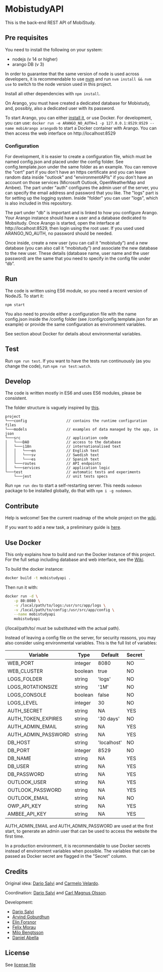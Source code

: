 # MobistudyAPI

This is the back-end REST API of MobiStudy.

## Pre requisites

You need to install the following on your system:

- nodejs (v 14 or higher)
- arango DB (v 3)

In order to guarantee that the same version of node is used across developers, it is recommendable to use [nvm](https://github.com/nvm-sh/nvm) and run `nvm install && nvm use` to switch to the node version used in this project.

Install all other dependencies with `npm install`.

On Arango, you must have created a dedicated database for Mobistudy, and, possibly,
also a dedicated user with its password.

To start Arango, you can either [install it](https://www.arangodb.com/), or use Docker. For development, you can use:
`docker run -e ARANGO_NO_AUTH=1 -p 127.0.0.1:8529:8529 --name mobiArango arangodb`
to start a Docker container with Arango. You can then access the web interface on http://localhost:8529

### Configuration

For development, it is easier to create a configuration file, which must be named config.json and placed under the config folder.
See config.template.json under the same folder as an example.
You can remove the "cert" part if you don't have an https certificate and you can leave random data inside "outlook" and "environmentAPIs" if you don't have an account on those services (Microsoft Outlook, OpenWeatherMap and Ambee).
The part under "auth" configures the admin user of the server, you can specify the email address and password that you like.
The "logs" part is for setting up the logging system. Inside "folder" you can user "logs", which is also included in this repository.

The part under "db" is important and is linked to how you configure Arango.
Your Arango instance should have a user and a database dedicated to Mobsitudy.
Once Arango is started, open the interface at http://localhost:8529, then login using the root user. If you used used ARANGO_NO_AUTH, no password should be needed.

Once inside, create a new user (you can call it “mobistudy”) and a new database (you can also call it “mobistudy”) and associate the new database to the new user. These details (database name, user name and the user password) are the same that you need to specify in the config file under “db”.

## Run

The code is written using ES6 module, so you need a recent version of NodeJS.
To start it:

    npm start

You also need to provide either a configuration file with the name config.json
inside the /config folder (see /config/config.template.json for an example) or
provide the same configuration as environment variables.

See section about Docker for details about environmental variables.

## Test

Run `npm run test`. If you want to have the tests run continuously (as you
change the code), run `npm run test:watch`.

## Develop

The code is written mostly in ES6 and uses ES6 modules, please be consistent.

The folder structure is vaguely inspired by [this](https://softwareontheroad.com/ideal-nodejs-project-structure).
```
project
└───config                  // contains the runtime configuration files
└───models                  // examples of data managed by the app, in json
└───src                     // application code
│   └───DAO                 // access to the database
│   └───i18n                // internationalised text
│   │   └───en              // English text
│   │   └───sv              // Swedish text
│   │   └───es              // Spanish text
│   └───routes              // API endpoints
│   └───services            // application logic
└───test                    // automatic tests and experiments
    └───jest                // unit tests specs
```

Run `npm run dev` to start a self-restarting server. This needs `nodemon` package to be installed globally, do that with `npm i -g nodemon`.

## Contribute

Help is welcome!
See the current roadmap of the whole project on the [wiki](https://github.com/Mobistudy/MobistudyAPI/wiki/Roadmap).

If you want to add a new task, a preliminary guide is [here](https://github.com/Mobistudy/MobistudyAPI/wiki/NewTask).


## Use Docker

This only explains how to build and run the Docker instance of this project.
For the full setup including database and web interface, see the
[Wiki](https://github.com/Mobistudy/MobistudyAPI/wiki/Docker-setup).

To build the docker instance:

```bash
docker build -t mobistudyapi .
```

Then run it with:
```bash
docker run -d \
    -p 80:8080 \
    -v /local/path/to/logs:/usr/src/app/logs \
    -v /local/path/to/config:/usr/src/app/config \
    --name mobistudyapi
    mobistudyapi
```
(/local/path/to/ must be substituted with the actual path).

Instead of leaving a config file on the server, for security reasons, you may
also consider using environmental variables. This is the full list of variables:

| Variable           | Type    | Default     | Secret |
|--------------------|---------|-------------|--------|
| WEB_PORT           | integer | 8080        | NO     |
| WEB_CLUSTER        | boolean | true        | NO     |
| LOGS_FOLDER        | string  | 'logs'      | NO     |
| LOGS_ROTATIONSIZE  | string  | '1M'        | NO     |
| LOGS_CONSOLE       | boolean | false       | NO     |
| LOGS_LEVEL         | integer | 30          | NO     |
| AUTH_SECRET        | string  | NA          | YES    |
| AUTH_TOKEN_EXPIRES | string  | '30 days'   | NO     |
| AUTH_ADMIN_EMAIL   | string  | NA          | YES    |
| AUTH_ADMIN_PASSWORD| string  | NA          | YES    |
| DB_HOST            | string  | 'localhost' | NO     |
| DB_PORT            | integer | 8529        | NO     |
| DB_NAME            | string  | NA          | YES    |
| DB_USER            | string  | NA          | YES    |
| DB_PASSWORD        | string  | NA          | YES    |
| OUTLOOK_USER       | string  | NA          | YES    |
| OUTLOOK_PASSWORD   | string  | NA          | YES    |
| OUTLOOK_EMAIL      | string  | NA          | NO     |
| OWP_API_KEY        | string  | NA          | YES    |
| AMBEE_API_KEY      | string  | NA          | YES    |

AUTH_ADMIN_EMAIL and AUTH_ADMIN_PASSWORD are used at the first start, to generate
an admin user that can be used to access the website the first time.

In a production environment, it is recommendable to use Docker secrets instead of
environment variables when possible. The variables that can be passed as Docker
secret are flagged in the "Secret" column.

## Credits

Original idea: [Dario Salvi](https://github.com/dariosalvi78) and [Carmelo Velardo](https://github.com/2dvisio).

Coordination: [Dario Salvi](https://github.com/dariosalvi78) and [Carl Magnus Olsson](https://github.com/Trasselkalle).

Development:
- [Dario Salvi](https://github.com/dariosalvi78)
- [Arvind Goburdhun](https://github.com/arvgo)
- [Elin Forsnor](https://github.com/elinforsnor)
- [Felix Morau](https://github.com/femosc2)
- [Milo Bengtsson](https://github.com/palladog)
- [Daniel Abella](https://github.com/assimilate)

## License

See [license file](LICENSE)
